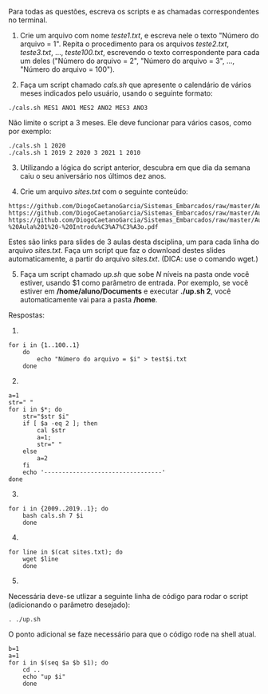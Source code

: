 Para todas as questões, escreva os scripts e as chamadas correspondentes no terminal.

1. Crie um arquivo com nome _teste1.txt_, e escreva nele o texto "Número do arquivo = 1". Repita o procedimento para os arquivos _teste2.txt_, _teste3.txt_, ..., _teste100.txt_, escrevendo o texto correspondente para cada um deles ("Número do arquivo = 2", "Número do arquivo = 3", ..., "Número do arquivo = 100").

2. Faça um script chamado _cals.sh_ que apresente o calendário de vários meses indicados pelo usuário, usando o seguinte formato:

```script
./cals.sh MES1 ANO1 MES2 ANO2 MES3 ANO3
```

Não limite o script a 3 meses. Ele deve funcionar para vários casos, como por exemplo:

```script
./cals.sh 1 2020
./cals.sh 1 2019 2 2020 3 2021 1 2010
```

3. Utilizando a lógica do script anterior, descubra em que dia da semana caiu o seu aniversário nos últimos dez anos.

4. Crie um arquivo _sites.txt_ com o seguinte conteúdo:

```
https://github.com/DiogoCaetanoGarcia/Sistemas_Embarcados/raw/master/Aulas/01_Linux%20b%C3%A1sico.pdf
https://github.com/DiogoCaetanoGarcia/Sistemas_Embarcados/raw/master/Aulas/01_Linux%20b%C3%A1sico_Shell_Script.pdf
https://github.com/DiogoCaetanoGarcia/Sistemas_Embarcados/raw/master/Aulas/01_Sistemas%20Embarcados%20-%20Aula%201%20-%20Introdu%C3%A7%C3%A3o.pdf
```

Estes são links para slides de 3 aulas desta dsciplina, um para cada linha do arquivo _sites.txt_. Faça um script que faz o download destes slides automaticamente, a partir do arquivo _sites.txt_. (DICA: use o comando wget.)

5. Faça um script chamado _up.sh_ que sobe _N_ níveis na pasta onde você estiver, usando $1 como parâmetro de entrada. Por exemplo, se você estiver em **/home/aluno/Documents** e executar **./up.sh 2**, você automaticamente vai para a pasta **/home**.

Respostas: 

1.
```
for i in {1..100..1}
	do
		echo "Número do arquivo = $i" > test$i.txt
	done
```

2.
```
a=1
str=" "
for i in $*; do
	str="$str $i"
	if [ $a -eq 2 ]; then
		cal $str
		a=1;
		str=" "
	else
		a=2
	fi
	echo '---------------------------------'
done
```
3.
```
for i in {2009..2019..1}; do
	bash cals.sh 7 $i
	done
```

4.
```
for line in $(cat sites.txt); do
	wget $line
	done
```

5.
Necessária deve-se utlizar a seguinte linha de código para rodar o script (adicionando o parâmetro desejado):
```
. ./up.sh
```
O ponto adicional se faze necessário para que o código rode na shell atual.
```
b=1
a=1
for i in $(seq $a $b $1); do
	cd ..
	echo "up $i"
	done
```
